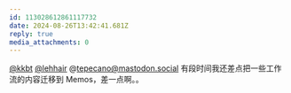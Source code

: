 ```yaml
---
id: 113028612861117732
date: 2024-08-26T13:42:41.681Z
reply: true
media_attachments: 0
---
```


[@kkbt](https://hello.2heng.xin/@kkbt) [@lehhair](https://misskey.lehhair.net/@lehhair) @tepecano@mastodon.social 有段时间我还差点把一些工作流的内容迁移到 Memos，差一点啊。。


